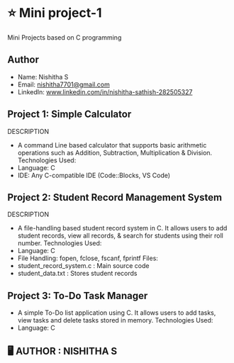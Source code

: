 # ⭐️ Mini project-1
Mini Projects based on C programming 

## Author 
- Name: Nishitha S
- Email: nishitha7701@gmail.com
- LinkedIn: www.linkedin.com/in/nishitha-sathish-282505327
   
## Project 1: Simple Calculator
DESCRIPTION
- A command Line based calculator that supports basic arithmetic operations such as Addition, Subtraction, Multiplication & Division.
Technologies Used: 
- Language: C
- IDE: Any C-compatible IDE (Code::Blocks, VS Code)

## Project 2: Student Record Management System 
DESCRIPTION 
- A file-handling based student record system in C. It allows users to add student records, view all records, & search for students using their roll number.
Technologies Used: 
- Language: C
- File Handling: fopen, fclose, fscanf, fprintf
Files: 
- student_record_system.c : Main source code
- student_data.txt : Stores student records

## Project 3: To-Do Task Manager
- A simple To-Do list application using C. It allows users to add tasks, view tasks and delete tasks stored in memory.
Technologies Used: 
- Language: C

## 🖥️ AUTHOR : NISHITHA S
